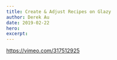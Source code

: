 ```yaml
---
title: Create & Adjust Recipes on Glazy
author: Derek Au
date: 2019-02-22
hero: 
excerpt: 
---
```


https://vimeo.com/317512925
